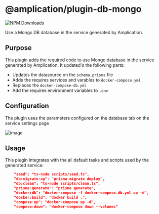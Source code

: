 # @amplication/plugin-db-mongo

[![NPM Downloads](https://img.shields.io/npm/dt/@amplication/plugin-db-mongo)](https://www.npmjs.com/package/@amplication/plugin-db-mongo) 

Use a Mongo DB database in the service generated by Amplication.

## Purpose

This plugin adds the required code to use Mongo database in the service generated by Amplication.
It updated's the following parts:
- Updates the datasource on the `schema.prisma` file
- Adds the requires services and varables to `docker-compose.yml`
- Replaces the `docker-compose-db.yml` 
- Add the requires environment variables to `.env`

## Configuration
The plugin uses the parameters configured on the database tab on the service settings page

![image](https://user-images.githubusercontent.com/43705455/190962515-6ffc6751-71de-4acb-9a85-da9e7096f923.png)


## Usage

This plugin integrates with the all default tasks and scripts used by the generated service:
```json
    "seed": "ts-node scripts/seed.ts",
    "db:migrate-up": "prisma migrate deploy",
    "db:clean": "ts-node scripts/clean.ts",
    "prisma:generate": "prisma generate",
    "docker:db": "docker-compose -f docker-compose.db.yml up -d",
    "docker:build": "docker build .",
    "compose:up": "docker-compose up -d",
    "compose:down": "docker-compose down --volumes"
```    
